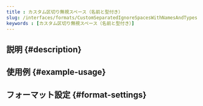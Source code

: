 ```yaml
---
title : カスタム区切り無視スペース（名前と型付き）
slug: /interfaces/formats/CustomSeparatedIgnoreSpacesWithNamesAndTypes
keywords : [カスタム区切り無視スペース（名前と型付き）]
---
```


## 説明 {#description}

## 使用例 {#example-usage}

## フォーマット設定 {#format-settings}
